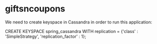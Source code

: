 # giftsncoupons

We need to create keyspace in Cassandra in order to run this application:

CREATE KEYSPACE spring_cassandra WITH replication = {'class' : 'SimpleStrategy', 'replication_factor' : 1};